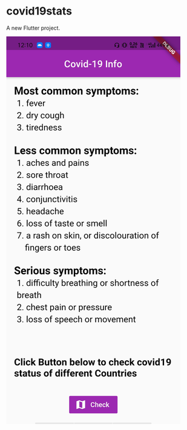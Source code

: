# covid19stats

A new Flutter project.

![](https://github.com/AbhishekBhamare/Covid19-Stats-FlutterApp-Project/blob/AbhishekBhamare-patch-1/s1..jpg)
